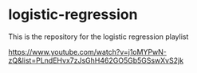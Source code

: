 # logistic-regression

This is the repository for the logistic regression playlist

https://www.youtube.com/watch?v=j1oMYPwN-zQ&list=PLndEHvx7zJsGhH462GO5Gb5GSswXvS2jk

